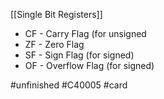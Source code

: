 [[Single Bit Registers]]
- CF - Carry Flag (for unsigned
- ZF - Zero Flag
- SF - Sign Flag (for signed)
- OF - Overflow Flag (for signed)

#unfinished #C40005 #card 